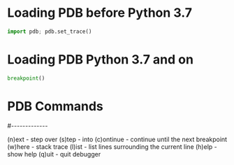 # Loading PDB before Python 3.7

```python
import pdb; pdb.set_trace()
```

# Loading PDB Python 3.7 and on

```python
breakpoint()
```

# PDB Commands
#-------------

(n)ext - step over
(s)tep - into 
(c)ontinue - continue until the next breakpoint
(w)here - stack trace
(l)ist - list lines surrounding the current line
(h)elp - show help
(q)uit - quit debugger
